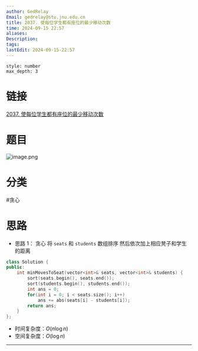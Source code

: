 ```yaml
---
author: GedRelay
Email: gedrelay@stu.jnu.edu.cn
title: 2037. 使每位学生都有座位的最少移动次数
time: 2024-09-15 22:57
aliases: 
Description: 
tags: 
lastEdit: 2024-09-15-22:57
---
```


```toc
style: number
max_depth: 3
```

# 链接
[2037. 使每位学生都有座位的最少移动次数](https://leetcode.cn/problems/minimum-number-of-moves-to-seat-everyone/) 

# 题目
![image.png](https://ged-pic-bed.oss-cn-guangzhou.aliyuncs.com/img/202409152257430.png)


# 分类
#贪心 

# 思路
- 思路 1：
贪心
将 `seats` 和 `students` 数组排序 
然后依次加上相应凳子和学生的距离


```cpp
class Solution {
public:
    int minMovesToSeat(vector<int>& seats, vector<int>& students) {
        sort(seats.begin(), seats.end());
        sort(students.begin(), students.end());
        int ans = 0;
        for(int i = 0; i < seats.size(); i++)
            ans += abs(seats[i] - students[i]);
        return ans;
    }
};
```


- 时间复杂度：${O\left( n\log n \right)  }$ 
- 空间复杂度：${O\left( \log n \right)  }$ 


---

